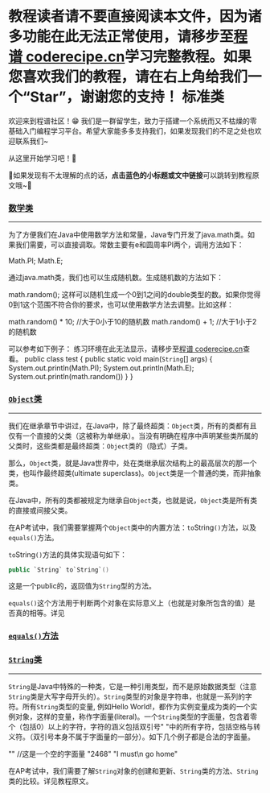 <notice>教程读者请不要直接阅读本文件，因为诸多功能在此无法正常使用，请移步至[程谱 coderecipe.cn](https://coderecipe.cn/learn/6)学习完整教程。如果您喜欢我们的教程，请在右上角给我们一个“Star”，谢谢您的支持！</notice>
标准类
======

欢迎来到程谱社区！😁 我们是一群留学生，致力于搭建一个系统而又不枯燥的零基础入门编程学习平台。希望大家能多多支持我们，如果发现我们的不足之处也欢迎联系我们~

从这里开始学习吧！💖

🌟如果发现有不太理解的点的话，**点击蓝色的小标题或文中链接**可以跳转到教程原文哦~🌟

### [数学类](https://coderecipe.cn/learn/2/4)
------


为了方便我们在Java中使用数学方法和常量，Java专门开发了java.math类。如果我们需要，可以直接调取。常数主要有e和圆周率PI两个，调用方法如下：

Math.PI;
Math.E;

通过java.math类，我们也可以生成随机数。生成随机数的方法如下：

math.random();
这样可以随机生成一个0到1之间的double类型的数。如果你觉得0到1这个范围不符合你的要求，也可以使用数学方法去调整。比如这样：

math.random() * 10; //大于0小于10的随机数
math.random() + 1; //大于1小于2的随机数


可以参考如下例子：
<lab lang="java" parameters="filename=test.java">
<notice>练习环境在此无法显示，请移步至[程谱 coderecipe.cn](https://coderecipe.cn/learn/6)查看。</notice>
public class test {
   public static void main(`String`[] args) { 
     System.out.println(Math.PI);
     System.out.println(Math.E);
     System.out.println(math.random())
   }
}
</lab>

### [`Object`类](https://coderecipe.cn/learn/3/6)
------

我们在继承章节中讲过，在Java中，除了最终超类：`Object`类，所有的类都有且仅有一个直接的父类（这被称为单继承）。当没有明确在程序中声明某些类所属的父类时，这些类都是最终超类：`Object`类的（隐式）子类。

那么，`Object`类，就是Java世界中，处在类继承层次结构上的最高层次的那一个类，也叫作最终超类(ultimate superclass)。`Object`类是一个普通的类，而非抽象类。

在Java中，所有的类都被规定为继承自`Object`类，也就是说，`Object`类是所有类的直接或间接父类。

在AP考试中，我们需要掌握两个``Object``类中的内置方法：`to`String`()`方法，以及`equals()`方法。

`to`String`()`方法的具体实现语句如下：
```java
public `String` to`String`()
```
这是一个public的，返回值为`String`型的方法。

`equals()`这个方法用于判断两个对象在实际意义上（也就是对象所包含的值）是否真的相等。详见
### [`equals()`方法](https://coderecipe.cn/learn/3/6#section-`Object`类里的方法)

### [`String`类](https://coderecipe.cn/learn/3/7)
------
`String`是Java中特殊的一种类，它是一种引用类型，而不是原始数据类型（注意`String`类是大写字母开头的）。`String`类型的对象是字符串，也就是一系列的字符。所有`String`类型的变量, 例如Hello World!，都作为实例变量成为类的一个实例对象，这样的变量，称作字面量(literal)。一个`String`类型的字面量，包含着零个（包括0）以上的字符，字符的涵义包括双引号" "中的所有字符，包括空格与转义符。（双引号本身不属于字面量的一部分）。如下几个例子都是合法的字面量。

"" //这是一个空的字面量
"2468"
"I must\n go home"

在AP考试中，我们需要了解`String`对象的创建和更新、`String`类的方法、`String`类的比较。详见教程原文。